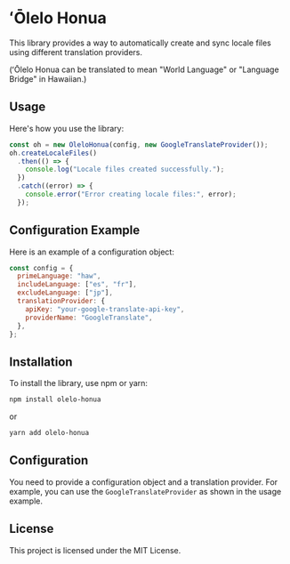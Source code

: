 # ʻŌlelo Honua

This library provides a way to automatically create and sync locale files using different translation providers.

(ʻŌlelo Honua can be translated to mean "World Language" or "Language Bridge" in Hawaiian.)

## Usage

Here's how you use the library:

```javascript
const oh = new OleloHonua(config, new GoogleTranslateProvider());
oh.createLocaleFiles()
  .then(() => {
    console.log("Locale files created successfully.");
  })
  .catch((error) => {
    console.error("Error creating locale files:", error);
  });
```

## Configuration Example

Here is an example of a configuration object:

```javascript
const config = {
  primeLanguage: "haw",
  includeLanguage: ["es", "fr"],
  excludeLanguage: ["jp"],
  translationProvider: {
    apiKey: "your-google-translate-api-key",
    providerName: "GoogleTranslate",
  },
};
```

## Installation

To install the library, use npm or yarn:

```bash
npm install olelo-honua
```

or

```bash
yarn add olelo-honua
```

## Configuration

You need to provide a configuration object and a translation provider. For example, you can use the `GoogleTranslateProvider` as shown in the usage example.

## License

This project is licensed under the MIT License.
